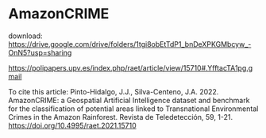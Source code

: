 # AmazonCRIME
download:
https://drive.google.com/drive/folders/1tgi8obEtTdP1_bnDeXPKGMbcyw_-OnN5?usp=sharing



https://polipapers.upv.es/index.php/raet/article/view/15710#.YfftacTA1pg.gmail 

To cite this article: Pinto-Hidalgo, J.J., Silva-Centeno, J.A. 2022. AmazonCRIME: a Geospatial Artificial Intelligence dataset and benchmark
for the classification of potential areas linked to Transnational Environmental Crimes in the Amazon Rainforest. Revista de Teledetección,
59, 1-21. https://doi.org/10.4995/raet.2021.15710
